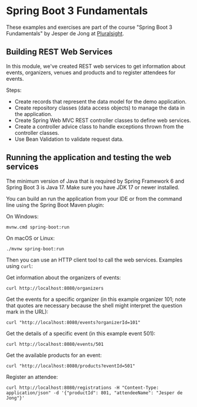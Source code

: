 # Spring Boot 3 Fundamentals

These examples and exercises are part of the course "Spring Boot 3 Fundamentals" by Jesper de Jong at [Pluralsight](https://www.pluralsight.com/).

## Building REST Web Services

In this module, we've created REST web services to get information about events, organizers, venues and products and to register attendees for events.

Steps:

- Create records that represent the data model for the demo application.
- Create repository classes (data access objects) to manage the data in the application.
- Create Spring Web MVC REST controller classes to define web services.
- Create a controller advice class to handle exceptions thrown from the controller classes.
- Use Bean Validation to validate request data.

## Running the application and testing the web services

The minimum version of Java that is required by Spring Framework 6 and Spring Boot 3 is Java 17. Make sure you have JDK 17 or newer installed.

You can build an run the application from your IDE or from the command line using the Spring Boot Maven plugin:

On Windows:

    mvnw.cmd spring-boot:run

On macOS or Linux:

    ./mvnw spring-boot:run

Then you can use an HTTP client tool to call the web services. Examples using `curl`:

Get information about the organizers of events:

    curl http://localhost:8080/organizers

Get the events for a specific organizer (in this example organizer 101; note that quotes are necessary because the shell might interpret the question mark
in the URL):

    curl "http://localhost:8080/events?organizerId=101"

Get the details of a specific event (in this example event 501):

    curl http://localhost:8080/events/501

Get the available products for an event:

    curl "http://localhost:8080/products?eventId=501"

Register an attendee:

    curl http://localhost:8080/registrations -H "Content-Type: application/json" -d '{"productId": 801, "attendeeName": "Jesper de Jong"}'

